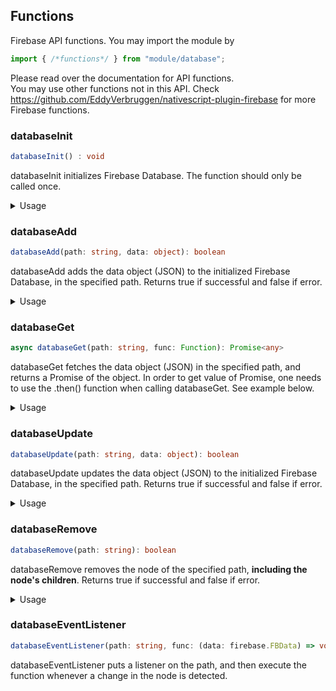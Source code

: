 ## Functions

Firebase API functions. You may import the module by
```ts
import { /*functions*/ } from "module/database";
```
Please read over the documentation for API functions.  
You may use other functions not in this API. Check https://github.com/EddyVerbruggen/nativescript-plugin-firebase for more Firebase functions. 
### databaseInit
```ts
databaseInit() : void
```
databaseInit initializes Firebase Database. The function should only be called once. 
<details>
 <summary>Usage</summary>

```ts
databaseInit();
```
</details>


### databaseAdd
```ts
databaseAdd(path: string, data: object): boolean
```
databaseAdd adds the data object (JSON) to the initialized Firebase Database, in the specified path.
Returns true if successful and false if error.
<details>
 <summary>Usage</summary>

```ts
databaseInit();
//add JSON into users/gypark23
databaseAdd("users/gypark23", {
name : "Kyu Park",
id : "gypark23"
});
```
</details>


### databaseGet
```ts
async databaseGet(path: string, func: Function): Promise<any>
```
databaseGet fetches the data object (JSON) in the specified path, and returns a Promise of the object. In order to get value of Promise, one needs to use the .then() function when calling databaseGet. See example below.
<details>
 <summary>Usage</summary>

```ts
databaseInit();
//add JSON into users/gypark23
databaseAdd("users/gypark23", {
name : "Kyu Park",
id : "gypark23"
});
//take console.log as the function
const value = databaseGet("users/gypark23");
value.then(
    result => {
        // do stuff
    }
).catch(error => {
    //throw exception or error
});
```
</details>


### databaseUpdate
```ts
databaseUpdate(path: string, data: object): boolean
```
databaseUpdate updates the data object (JSON) to the initialized Firebase Database, in the specified path. Returns true if successful and false if error.
<details>
 <summary>Usage</summary>

```ts
databaseInit();
//add JSON into users/gypark23
databaseAdd("users/gypark23", {
name : "Kyu Park",
id : "gypark23"
});
//update the content
databaseUpdate("users/gypark23", {
name : "Jason Chee",
id : "jchee1"
});
```
</details>


### databaseRemove
```ts
databaseRemove(path: string): boolean
```
databaseRemove removes the node of the specified path, **including the node's children**. Returns true if successful and false if error.
<details>
 <summary>Usage</summary>

```ts
databaseInit();
//add JSON into users/gypark23/1234
databaseAdd("users/gypark23/1234", {
name : "Kyu Park",
id : "gypark23"
});
//will delete both gypark23 and gypark23/1234
databaseRemove("users")
```
</details>


### databaseEventListener
```ts
databaseEventListener(path: string, func: (data: firebase.FBData) => void)
```
databaseEventListener puts a listener on the path, and then execute the function whenever a change in the node is detected.

